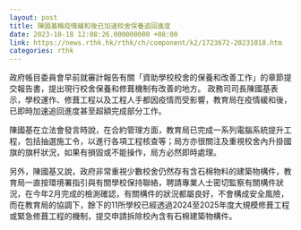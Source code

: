 ```yaml
---
layout: post
title: 陳國基稱疫情緩和後已加速校舍保養追回進度
date: 2023-10-18 12:08:26.000000000 +08:00
link: https://news.rthk.hk/rthk/ch/component/k2/1723672-20231018.htm
categories: rthk
---
```


政府帳目委員會早前就審計報告有關「資助學校校舍的保養和改善工作」的章節提交報告書，提出現行校舍保養和修葺機制有改善的地方。 政務司司長陳國基表示，學校運作、修葺工程以及工程人手都因疫情而受影響，教育局在疫情緩和後，已即時加速追回進度甚至超額完成部分工作。

陳國基在立法會發言時說，在合約管理方面，教育局已完成一系列電腦系統提升工程，包括抽選施工令，以進行各項工程核查等；局方亦很關注及重視校舍內升掛國旗的旗杆狀況，如果有損毀或不能操作，局方必然即時處理。

另外，陳國基又說，政府非常重視少數校舍仍然存有含石棉物料的建築物構件，教育局一直按環境署指引與有關學校保持聯絡，聘請專業人士密切監察有關構件狀況，在今年2月完成的檢測確認，有關構件的狀況都屬良好，不會構成安全風險，而在教育局的協調下，餘下的11所學校已經透過2024至2025年度大規模修葺工程或緊急修葺工程的機制，提交申請拆除校內含有石棉建築物構件。
